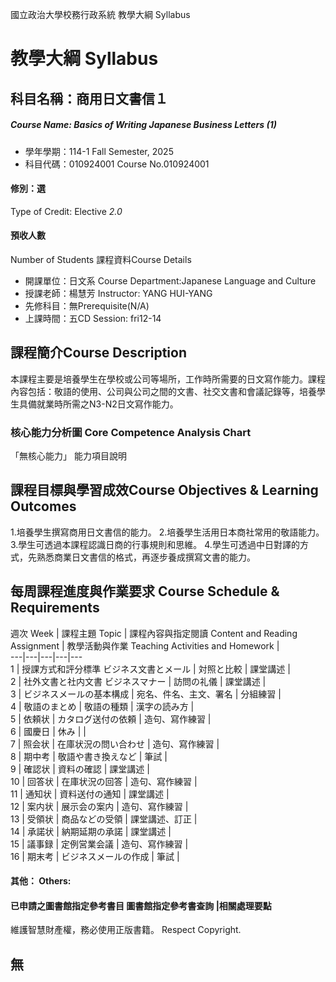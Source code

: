 國立政治大學校務行政系統 教學大綱 Syllabus
# 教學大綱 Syllabus
##  科目名稱：商用日文書信１
#####  Course Name: Basics of Writing Japanese Business Letters (1)
  * 學年學期：114-1 Fall Semester, 2025 
  * 科目代碼：010924001 Course No.010924001
#### 修別：選
Type of Credit: Elective 
_2.0_
#### 預收人數
Number of Students
課程資料Course Details
  * 開課單位：日文系 Course Department:Japanese Language and Culture 
  * 授課老師：楊慧芳 Instructor: YANG HUI-YANG 
  * 先修科目：無Prerequisite(N/A)
  * 上課時間：五CD Session: fri12-14
##  課程簡介Course Description
本課程主要是培養學生在學校或公司等場所，工作時所需要的日文寫作能力。課程內容包括：敬語的使用、公司與公司之間的文書、社交文書和會議記錄等，培養學生具備就業時所需之N3-N2日文寫作能力。
###  核心能力分析圖 Core Competence Analysis Chart
「無核心能力」 
能力項目說明
##  課程目標與學習成效Course Objectives & Learning Outcomes 
1.培養學生撰寫商用日文書信的能力。
2.培養學生活用日本商社常用的敬語能力。
3.學生可透過本課程認識日商的行事規則和思維。
4.學生可透過中日對譯的方式，先熟悉商業日文書信的格式，再逐步養成撰寫文書的能力。
##  每周課程進度與作業要求 Course Schedule & Requirements
週次 Week |  課程主題 Topic |  課程內容與指定閱讀 Content and Reading Assignment |  教學活動與作業 Teaching Activities and Homework |   
---|---|---|---|---  
1 |  授課方式和評分標準 ビジネス文書とメール |  対照と比較 |  課堂講述 |   
2 |  社外文書と社内文書 ビジネスマナー |  訪問の礼儀 |  課堂講述 |   
3 |  ビジネスメールの基本構成 |  宛名、件名、主文、署名 |  分組練習 |   
4 |  敬語のまとめ |  敬語の種類 |  漢字の読み方 |   
5 |  依頼状 |  カタログ送付の依頼 |  造句、寫作練習 |   
6 |  國慶日 |  休み |  |   
7 |  照会状 |  在庫状況の問い合わせ |  造句、寫作練習 |   
8 |  期中考 |  敬語や書き換えなど |  筆試 |   
9 |  確認状 |  資料の確認 |  課堂講述 |   
10 |  回答状 |  在庫状況の回答 |  造句、寫作練習 |   
11 |  通知状 |  資料送付の通知 |  課堂講述 |   
12 |  案内状 |  展示会の案内 |  造句、寫作練習 |   
13 |  受領状 |  商品などの受領 |  課堂講述、訂正 |   
14 |  承諾状 |  納期延期の承諾 |  課堂講述 |   
15 |  議事録 |  定例営業会議 |  造句、寫作練習 |   
16 |  期末考 |  ビジネスメールの作成 |  筆試 |   
####  其他： Others:
####  已申請之圖書館指定參考書目  圖書館指定參考書查詢 |相關處理要點
維護智慧財產權，務必使用正版書籍。 Respect Copyright.
## 無